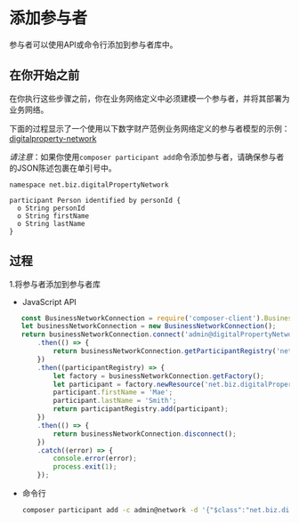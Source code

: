 # 添加参与者

参与者可以使用API或命令行添加到参与者库中。

## 在你开始之前

在你执行这些步骤之前，你在业务网络定义中必须建模一个参与者，并将其部署为业务网络。

下面的过程显示了一个使用以下数字财产范例业务网络定义的参与者模型的示例：[digitalproperty-network](https://www.npmjs.com/package/digitalproperty-network)

*请注意*：如果你使用`composer participant add`命令添加参与者，请确保参与者的JSON陈述包裹在单引号中。
```
namespace net.biz.digitalPropertyNetwork

participant Person identified by personId {
  o String personId
  o String firstName
  o String lastName
}
```

## 过程

1.将参与者添加到参与者库

   - JavaScript API
```javascript
   const BusinessNetworkConnection = require('composer-client').BusinessNetworkConnection;
   let businessNetworkConnection = new BusinessNetworkConnection();
   return businessNetworkConnection.connect('admin@digitalPropertyNetwork')
       .then(() => {
           return businessNetworkConnection.getParticipantRegistry('net.biz.digitalPropertyNetwork');
       })
       .then((participantRegistry) => {
           let factory = businessNetworkConnection.getFactory();
           let participant = factory.newResource('net.biz.digitalPropertyNetwork', 'Person', 'mae@biznet.org');
           participant.firstName = 'Mae';
           participant.lastName = 'Smith';
           return participantRegistry.add(participant);
       })
       .then(() => {
           return businessNetworkConnection.disconnect();
       })
       .catch((error) => {
           console.error(error);
           process.exit(1);
       });
```

- 命令行
  ```bash
  composer participant add -c admin@network -d '{"$class":"net.biz.digitalPropertyNetwork.Person","personId":"mae@biznet.org","firstName":"Mae","lastName":"Smith"}'
  ```
